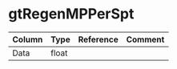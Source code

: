 # gtRegenMPPerSpt

| Column | Type | Reference | Comment |
|--------|------|-----------|---------|
|Data|float|||
